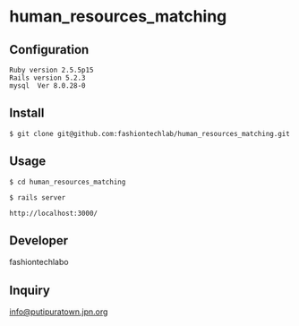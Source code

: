 # human_resources_matching

## Configuration
```
Ruby version 2.5.5p15
Rails version 5.2.3
mysql  Ver 8.0.28-0
```

## Install
```
$ git clone git@github.com:fashiontechlab/human_resources_matching.git
```

## Usage

```
$ cd human_resources_matching
```

```
$ rails server
```

```
http://localhost:3000/
```

## Developer
fashiontechlabo

## Inquiry
info@putipuratown.jpn.org
